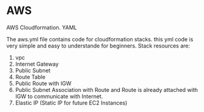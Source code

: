 # AWS
AWS Cloudformation. YAML

The aws.yml file contains code for cloudformation stacks. 
this yml code is very simple and easy to understande for beginners.
Stack resources are:
1. vpc
2. Internet Gateway
3. Public Subnet 
4. Route Table
5. Public Route with IGW
6. Public Subnet Association with Route and Route is already attached with IGW to communicate with Internet.
7. Elastic IP (Static IP for future EC2 Instances)
